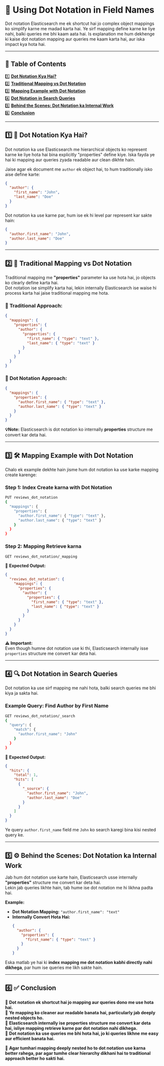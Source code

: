 # 📌 **Using Dot Notation in Field Names**  

Dot notation Elasticsearch me ek shortcut hai jo complex object mappings ko simplify karne me madad karta hai. Ye sirf mapping define karne ke liye nahi, balki queries me bhi kaam aata hai. Is explanation me hum dekhenge ki kaise dot notation mapping aur queries me kaam karta hai, aur iska impact kya hota hai.

---

## 📖 **Table of Contents**  
1️⃣ **[Dot Notation Kya Hai?](#dot-notation-kya-hai)**  
2️⃣ **[Traditional Mapping vs Dot Notation](#traditional-mapping-vs-dot-notation)**  
3️⃣ **[Mapping Example with Dot Notation](#mapping-example-with-dot-notation)**  
4️⃣ **[Dot Notation in Search Queries](#dot-notation-in-search-queries)**  
5️⃣ **[Behind the Scenes: Dot Notation ka Internal Work](#behind-the-scenes-dot-notation-ka-internal-work)**  
6️⃣ **[Conclusion](#conclusion)**  

---

## 1️⃣ 🎯 **Dot Notation Kya Hai?**  
Dot notation ka use Elasticsearch me hierarchical objects ko represent karne ke liye hota hai bina explicitly "properties" define kiye. Iska fayda ye hai ki mapping aur queries zyada readable aur clean dikhte hain.  

Jaise agar ek document me `author` ek object hai, to hum traditionally isko aise define karte:  

```json
{
  "author": {
    "first_name": "John",
    "last_name": "Doe"
  }
}
```
Dot notation ka use karne par, hum ise ek hi level par represent kar sakte hain:  

```json
{
  "author.first_name": "John",
  "author.last_name": "Doe"
}
```

---

## 2️⃣ 🔄 **Traditional Mapping vs Dot Notation**  
Traditional mapping me **"properties"** parameter ka use hota hai, jo objects ko clearly define karta hai.  
Dot notation ise simplify karta hai, lekin internally Elasticsearch ise waise hi process karta hai jaise traditional mapping me hota.  

### 📌 **Traditional Approach:**  
```json
{
  "mappings": {
    "properties": {
      "author": {
        "properties": {
          "first_name": { "type": "text" },
          "last_name": { "type": "text" }
        }
      }
    }
  }
}
```

### 📌 **Dot Notation Approach:**  
```json
{
  "mappings": {
    "properties": {
      "author.first_name": { "type": "text" },
      "author.last_name": { "type": "text" }
    }
  }
}
```

**💡Note:** Elasticsearch is dot notation ko internally **properties** structure me convert kar deta hai.

---

## 3️⃣ 🛠 **Mapping Example with Dot Notation**  
Chalo ek example dekhte hain jisme hum dot notation ka use karke mapping create karenge:  

### **Step 1: Index Create karna with Dot Notation**
```sh
PUT reviews_dot_notation
{
  "mappings": {
    "properties": {
      "author.first_name": { "type": "text" },
      "author.last_name": { "type": "text" }
    }
  }
}
```

### **Step 2: Mapping Retrieve karna**
```sh
GET reviews_dot_notation/_mapping
```
🔹 **Expected Output:**  
```json
{
  "reviews_dot_notation": {
    "mappings": {
      "properties": {
        "author": {
          "properties": {
            "first_name": { "type": "text" },
            "last_name": { "type": "text" }
          }
        }
      }
    }
  }
}
```
**⚠️ Important:**  
Even though humne dot notation use ki thi, Elasticsearch internally isse `properties` structure me convert kar deta hai.

---

## 4️⃣ 🔍 **Dot Notation in Search Queries**  
Dot notation ka use sirf mapping me nahi hota, balki search queries me bhi kiya ja sakta hai.  

### **Example Query: Find Author by First Name**
```sh
GET reviews_dot_notation/_search
{
  "query": {
    "match": {
      "author.first_name": "John"
    }
  }
}
```

🔹 **Expected Output:**
```json
{
  "hits": {
    "total": 1,
    "hits": [
      {
        "_source": {
          "author.first_name": "John",
          "author.last_name": "Doe"
        }
      }
    ]
  }
}
```

Ye query `author.first_name` field me `John` ko search karegi bina kisi nested query ke.

---

## 5️⃣ ⚙️ **Behind the Scenes: Dot Notation ka Internal Work**  
Jab hum dot notation use karte hain, Elasticsearch usse internally **"properties"** structure me convert kar deta hai.  
Lekin jab queries likhte hain, tab hume ise dot notation me hi likhna padta hai.  

**Example:**  
- **Dot Notation Mapping:** `"author.first_name": "text"`
- **Internally Convert Hota Hai:**  
  ```json
  {
    "author": {
      "properties": {
        "first_name": { "type": "text" }
      }
    }
  }
  ```

Eska matlab ye hai ki **index mapping me dot notation kabhi directly nahi dikhega**, par hum ise queries me likh sakte hain.

---

## 6️⃣ ✅ **Conclusion**  
🔹 **Dot notation ek shortcut hai jo mapping aur queries dono me use hota hai.**  
🔹 **Ye mapping ko cleaner aur readable banata hai, particularly jab deeply nested objects ho.**  
🔹 **Elasticsearch internally ise properties structure me convert kar deta hai, isliye mapping retrieve karne par dot notation nahi dikhega.**  
🔹 **Dot notation ka use queries me bhi hota hai, jo ki queries likhne me easy aur efficient banata hai.**  

🚀 **Agar tumhari mapping deeply nested ho to dot notation use karna better rahega, par agar tumhe clear hierarchy dikhani hai to traditional approach better ho sakti hai.**